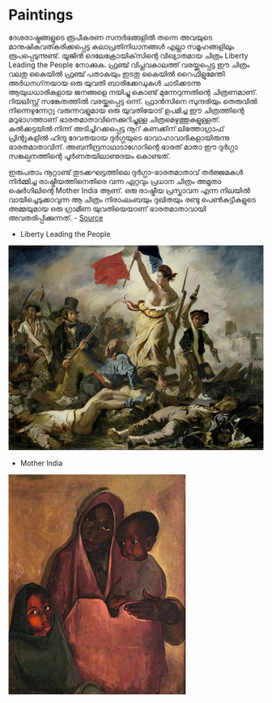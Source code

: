 # Paintings

ദേശരാഷ്ട്രങ്ങളുടെ രൂപീകരണ സന്ദര്‍ഭങ്ങളില്‍ തന്നെ അവയുടെ മാനുഷികവത്കരിക്കപ്പെട്ട കലാപ്രതിനിധാനങ്ങള്‍ എല്ലാ സമൂഹങ്ങളിലും രൂപപ്പെടുന്നുണ്ട്. യൂജിന്‍ ദെലേക്രോയിക്‌സിന്റെ വിഖ്യാതമായ ചിത്രം Liberty Leading the People നോക്കുക. ഫ്രഞ്ച് വിപ്ലവകാലത്ത് വരയ്ക്കപ്പെട്ട ഈ ചിത്രം വലതു കൈയില്‍ ഫ്രഞ്ച് പതാകയും ഇടതു കൈയില്‍ റൈഫിളുമേന്തി അര്‍ധനഗ്‌നയായ ഒരു യുവതി ബാരിക്കേഡുകള്‍ ചാടിക്കടന്നു ആയുധധാരികളായ ജനങ്ങളെ നയിച്ചു കൊണ്ട് മുന്നേറുന്നതിന്റെ ചിത്രണമാണ്. റിയലിസ്റ്റ് സങ്കേതത്തില്‍ വരയ്ക്കപ്പെട്ട ഒന്ന്. ഫ്രാന്‍സിനെ സുന്ദരിയും തെരുവില്‍ നിന്നെഴുന്നേറ്റു വരുന്നവളുമായ ഒരു യുവതിയോട് ഉപമിച്ച ഈ ചിത്രത്തിന്റെ മറുഭാഗത്താണ് ഭാരതമാതാവിനെക്കുറിച്ചുള്ള ചിത്രമെഴുത്തുകളുള്ളത്. കല്‍ക്കട്ടയില്‍ നിന്ന് അടിച്ചിറക്കപ്പെട്ട നൂറ് കണക്കിന് ലിത്തോഗ്രാഫ് പ്രിന്റുകളില്‍ ഹിന്ദു ദേവതയായ ദുര്‍ഗ്ഗയുടെ ഭാവാഹാവാദികളായിരുന്നു ഭാരതമാതാവിന്. അബനീന്ദ്രനാഥാടാഗോറിന്റെ ഭാരത് മാതാ ഈ ദുര്‍ഗ്ഗാ സങ്കല്പനത്തിന്റെ പൂര്‍ണതയിലാണുദയം കൊണ്ടത്.

ഇരുപതാം നൂറ്റാണ്ട് തുടക്കഘട്ടത്തിലെ ദുര്‍ഗ്ഗാ-ഭാരതമാതാവ് തര്‍ജ്ജമകള്‍ നിര്‍മ്മിച്ച രാഷ്ട്രീയത്തിനെതിരെ വന്ന ഏറ്റവും പ്രധാന ചിത്രം അമൃതാ ഷെര്‍ഗിലിന്റെ Mother India ആണ്. ഒരു രാഷ്ട്രീയ പ്രസ്താവന എന്ന നിലയില്‍ വായിച്ചെടുക്കാവുന്ന ആ ചിത്രം നിരാംലംബയും ദുഖിതയും രണ്ടു പെണ്‍കുട്ടികളുടെ അമ്മയുമായ ഒരു ഗ്രാമീണ യുവതിയെയാണ് ഭാരതമാതാവായി അവതരിപ്പിക്കുന്നത്.    - [Source](https://truecopythink.media/Rafeek-ibrahim-article-about-basheers-writings) 



* Liberty Leading the People

![Liberty Leading the People by Eug&#xE8;ne Delacroix](../.gitbook/assets/liberty_leading_people.jpg)

* Mother India 

![Mother India by Amrita Sher-Gil](../.gitbook/assets/mother-india.jpg)

